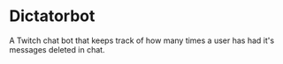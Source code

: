 # Dictatorbot
A Twitch chat bot that keeps track of how many times a user has had it's messages deleted in chat.
